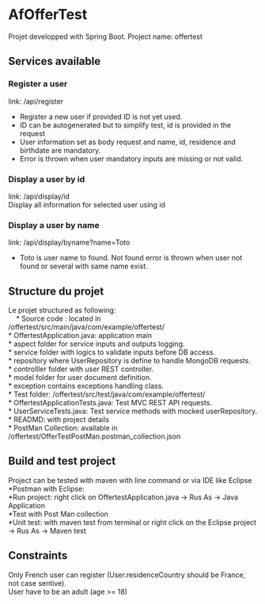 # AfOfferTest

Projet developped with Spring Boot.
Project name: offertest

## Services available
### Register a user
link: /api/register  
* Register a new user if provided ID is not yet used.  
* ID can be autogenerated but to simplify test, id is provided in the request  
* User information set as body request and name, id, residence and birthdate are mandatory.  
* Error is thrown when user mandatory inputs are missing or not valid.  

### Display a user by id
link: /api/display/id  
Display all information for selected user using id 

### Display a user by name
link: /api/display/byname?name=Toto  
* Toto is user name to found. Not found error is thrown when user not found or several with same name exist.

## Structure du projet 
Le projet structured as following:  
&nbsp;&nbsp;&nbsp;&nbsp;*     Source code : located in /offertest/src/main/java/com/example/offertest/  
	*       OffertestApplication.java: application main  
        *       aspect folder for service inputs and outputs logging.  
        *       service folder with logics to validate inputs before DB access.  
        *       repository where UserRepository is define to handle MongoDB requests.  
	*       controlller folder with user REST controller.  
	*       model folder for user document definition.  
	*       exception contains exceptions handling class.  
     *     Test folder: /offertest/src/test/java/com/example/offertest/  
	*       OffertestApplicationTests.java: Test MVC REST API requests.  
	*       UserServiceTests.java: Test service methods with mocked userRepository.  
    *     READMD: with project details  
    *     PostMan Collection: available in /offertest/OfferTestPostMan.postman_collection.json  

## Build and test project  
Project can be tested with maven with line command or via IDE like Eclipse  
	*Postman with Eclipse:  
		*Run project: right click on OffertestApplication.java -> Rus As -> Java Application  
		*Test with Post Man collection  
	*Unit test: with maven test from terminal or right click on the Eclipse project -> Rus As -> Maven test  
  
## Constraints
Only French user can register (User.residenceCountry should be France, not case sentive).  
User have to be an adult (age >= 18)  
